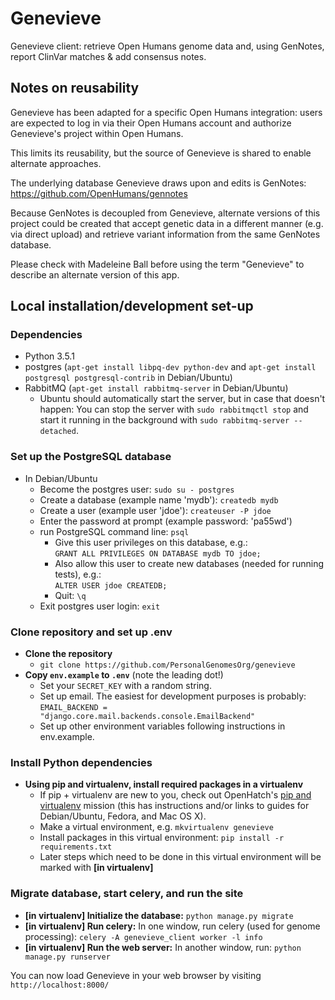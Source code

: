 # Genevieve

Genevieve client: retrieve Open Humans genome data and, using GenNotes, report
ClinVar matches &amp; add consensus notes.

## Notes on reusability

Genevieve has been adapted for a specific Open Humans integration: users are
expected to log in via their Open Humans account and authorize Genevieve's
project within Open Humans.

This limits its reusability, but the source of Genevieve is shared to enable
alternate approaches.

The underlying database Genevieve draws upon and edits is GenNotes:
https://github.com/OpenHumans/gennotes

Because GenNotes is decoupled from Genevieve, alternate versions of this
project could be created that accept genetic data in a different manner (e.g.
via direct upload) and retrieve variant information from the same GenNotes
database.

Please check with Madeleine Ball before using the term "Genevieve" to describe
an alternate version of this app.

## Local installation/development set-up

### Dependencies

- Python 3.5.1
- postgres (`apt-get install libpq-dev python-dev` and
  `apt-get install postgresql postgresql-contrib` in Debian/Ubuntu)
- RabbitMQ (`apt-get install rabbitmq-server` in Debian/Ubuntu)
   - Ubuntu should automatically start the server, but in case that doesn't happen: You can stop the server with `sudo rabbitmqctl stop` and start it running in the background with `sudo rabbitmq-server --detached`.

### Set up the PostgreSQL database

- In Debian/Ubuntu
  - Become the postgres user: `sudo su - postgres`
  - Create a database (example name 'mydb'): `createdb mydb`
  - Create a user (example user 'jdoe'): `createuser -P jdoe`
  - Enter the password at prompt (example password: 'pa55wd')
  - run PostgreSQL command line: `psql`
    - Give this user privileges on this database, e.g.:<br>
      `GRANT ALL PRIVILEGES ON DATABASE mydb TO jdoe;`
    - Also allow this user to create new databases (needed for running tests),
      e.g.:<br>
      `ALTER USER jdoe CREATEDB;`
    - Quit: `\q`
  - Exit postgres user login: `exit`

### Clone repository and set up .env

* **Clone the repository**
  * `git clone https://github.com/PersonalGenomesOrg/genevieve`
* **Copy `env.example` to `.env`** (note the leading dot!)
  * Set your `SECRET_KEY` with a random string.
  * Set up email. The easiest for development purposes is probably: `EMAIL_BACKEND = "django.core.mail.backends.console.EmailBackend"`
  * Set up other environment variables following instructions in env.example.

### Install Python dependencies

* **Using pip and virtualenv, install required packages in a virtualenv**
  * If pip + virtualenv are new to you, check out OpenHatch's [pip and virtualenv](https://openhatch.org/missions/pipvirtualenv) mission (this has instructions and/or links to guides for Debian/Ubuntu, Fedora, and Mac OS X).
  * Make a virtual environment, e.g. `mkvirtualenv genevieve`
  * Install packages in this virtual environment: `pip install -r requirements.txt`
  * Later steps which need to be done in this virtual environment will be marked with **[in virtualenv]**

### Migrate database, start celery, and run the site

* **[in virtualenv] Initialize the database:** `python manage.py migrate`
* **[in virtualenv] Run celery:** In one window, run celery (used for genome processing): `celery -A genevieve_client worker -l info`
* **[in virtualenv] Run the web server:** In another window, run: `python manage.py runserver`

You can now load Genevieve in your web browser by visiting `http://localhost:8000/`
